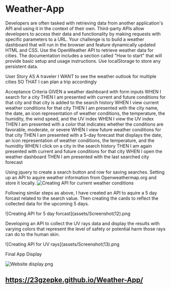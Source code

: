 # Weather-App
Developers are often tasked with retrieving data from another application's API and using it in the context of their own. Third-party APIs allow developers to access their data and functionality by making requests with specific parameters to a URL. Your challenge is to build a weather dashboard that will run in the browser and feature dynamically updated HTML and CSS.
Use the OpenWeather API to retrieve weather data for cities. The documentation includes a section called "How to start" that will provide basic setup and usage instructions. Use localStorage to store any persistent data.

User Story
AS A traveler
I WANT to see the weather outlook for multiple cities
SO THAT I can plan a trip accordingly

Acceptance Criteria
GIVEN a weather dashboard with form inputs
WHEN I search for a city
THEN I am presented with current and future conditions for that city and that city is added to the search history
WHEN I view current weather conditions for that city
THEN I am presented with the city name, the date, an icon representation of weather conditions, the temperature, the humidity, the wind speed, and the UV index
WHEN I view the UV index
THEN I am presented with a color that indicates whether the conditions are favorable, moderate, or severe
WHEN I view future weather conditions for that city
THEN I am presented with a 5-day forecast that displays the date, an icon representation of weather conditions, the temperature, and the humidity
WHEN I click on a city in the search history
THEN I am again presented with current and future conditions for that city
WHEN I open the weather dashboard
THEN I am presented with the last searched city forecast

Using jquery to create a search button and row for saving searches. Setting up an API to aquire weather information from Openweathermap.org and store it locally.
![Creating API for current weather conditions](assets/Screenshot(11).png)

Following similar steps as above, I have created an API to aquire a 5 day forcast related to the search value. Then creating the cards to reflect the collected data for the upcoming 5 days.

![Creating API for 5 day forcast](assets/Screenshot(12).png

Developing an API to collect the UV rays data and display the results with varying colors that represent the level of safety or potential harm those rays can do to the human skin.

![Creating API for UV rays](assets/Screenshot(13).png

Final App Display

![Website display](assets/Screenshot(15)).png

## https://23gzepke.github.io/Weather-App/
